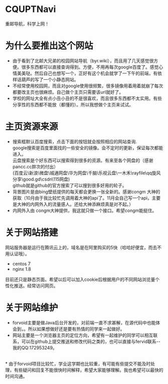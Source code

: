 # CQUPTNavi
重邮导航，科学上网！
# 为什么要推出这个网站

* 由于看到了北邮大兄弟的校园网站导航（byr.wiki），而且用了几天感觉很方便。很多东西都可以直接查询得到。方便，不用再每次google百度了。感觉心情美美哒。然后自己也想写一个，正好有这个机会就学了一下午的前端，有依样话葫芦的写了一个小静态网站。
* 不经常使用校园网，而且对google使用很频繁，很多镜像用着用着就崩了每次都要改主页也很麻烦。自己做个主页只需要该url就好了。
* 学校的网址大全有点小丑小丑的不是很喜欢，而且很多东西都不太实用。有些分享性的东西都不能放（都懂的）。所以我想做个主页来试试。

# 主页资源来源

* 搜索框默认百度搜索，点击下面的按钮就会按照相应的网站查询.<br>
  google搜索是百度里面找的一些安全的镜像。会不定时的更新，保证每次都能进入。<br>
  云盘搜索是个好东西可以搜索得到很多的资源。有来至各个网盘的（感谢pancc.cc胖次的付出）<br>
  (百度云\新浪\微盘\城通网盘\华为网盘\千脑\乐视云盘\一木禾\rayfile\qq旋风分享\good.gd\csdn\115网盘)<br>
  github就是github的官方搜索了可以搜到很多好用的轮子。
* 背景图片是由bing壁纸提供的每天都会更换一张全新的。感谢congm 大神的获取（10月由于我比较忙先调用着大神的api了。11月会自己写一个api，主要是大神的内网外入的流量感人。还给大神添麻烦真是对不起。）
* 内网外入由 congm大神提供，我这就只做一个接口。希望congm能挺住。

# 关于网站搭建

网站服务器是运行在腾讯云上的，域名是在阿里购买的5快（哈哈好便宜，而去不用认证哦）。
  * centos 7
  * nginx 1.8


  目前还只是静态页面。希望以后可以加入cookie后根据用户的不同网站浏览量个性化推送。经常访问网页。

# 关于网站维护

* forvoid主要是做Java后台开发的，对前端一直不求甚解，在源代码中也能体会到，。所以如果想做好还是要有热情的同学来一起做好。
* 网站主要是一个浏览器主页的定位方向，希望有一起维护的同学可以相互联系，可以在github上提交推送和修改代码之类的，也可以直接与fervid联系--我的QQ:172953249。
<br>
* 由于forvoid项目比较忙，学业这学期也比较重，有可能有些提交不能及时处理，有些疑问和回复不能很快时间解释，希望大家能够理解。我也希望可以最快的时间沟通。
